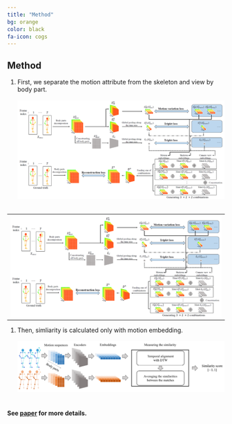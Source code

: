 ```yaml
---
title: "Method"
bg: orange
color: black
fa-icon: cogs
---
```


## Method

1. First, we separate the motion attribute from the skeleton and view by body part.
<br/><br/>
![method](./img/method.png)
<br/><br/>
<table class="tg">
  <tr>
    <th class="tg-0pky"><IMG SRC="./img/method.png"></th>
  </tr>
</table>

1. Then, simliarity is calculated only with motion embedding.
<br/><br/>
![similarity](./img/similarity.png)
<br/><br/>

#### See [paper](https://openreview.net/forum?id=OavApYHSNF) for more details.

